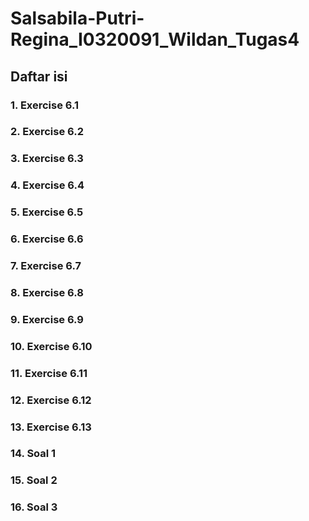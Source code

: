 # Salsabila-Putri-Regina_I0320091_Wildan_Tugas4

## Daftar isi
### 1. Exercise 6.1
### 2. Exercise 6.2
### 3. Exercise 6.3 
### 4. Exercise 6.4
### 5. Exercise 6.5
### 6. Exercise 6.6
### 7. Exercise 6.7
### 8. Exercise 6.8
### 9. Exercise 6.9
### 10. Exercise 6.10
### 11. Exercise 6.11
### 12. Exercise 6.12
### 13. Exercise 6.13
### 14. Soal 1
### 15. Soal 2
### 16. Soal 3